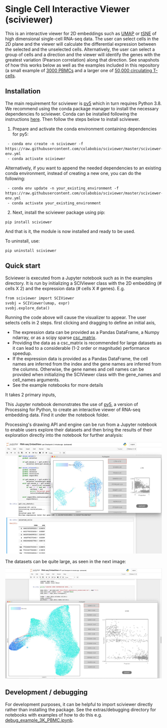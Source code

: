 # Single Cell Interactive Viewer (sciviewer)

This is an interactive viewer for 2D embeddings such as [UMAP](https://umap-learn.readthedocs.io/en/latest/) or [tSNE](https://lvdmaaten.github.io/tsne/) of high dimensional single-cell RNA-seq data. The user can select cells in the 2D plane and the viewer will calculate the differential expression between the selected and the unselected cells. Alternatively, the user can select a group of cells and a direction and the viewer will identify the genes with the greatest variation (Pearson correlation) along that direction. See snapshots of how this works below as well as the examples included in this repository (a small example of [3000 PBMCs](./examples/sciviewer_example_3K_PBMC.ipynb) and a larger one of [50,000 circulating T-cells](./examples/sciviewer_example_50K_Tcell.ipynb).

## Installation

The main requirement for sciviewer is [py5](http://py5.ixora.io/install/) which in turn requires Python 3.8. We recommend using the conda package manager to install the necessary dependencies fo sciviewer. Conda can be installed following the instructions [here](https://docs.conda.io/en/latest/miniconda.html). Then follow the steps below to install sciviewer.

1. Prepare and activate the conda environment containing dependencies for py5:

```
 - conda env create -n sciviewer -f https://raw.githubusercontent.com/colabobio/sciviewer/master/sciviewer-env.yml
 - conda activate sciviewer
```
Alternatively, if you want to append the needed dependencies to an existing conda environment, instead of creating a new one, you can do the following:

```
 - conda env update -n your_existing_environment -f https://raw.githubusercontent.com/colabobio/sciviewer/master/sciviewer-env.yml
 - conda activate your_existing_environment
```

2. Next, install the sciviewer package using pip:
```
pip install sciviewer
```

And that is it, the module is now installed and ready to be used.

To uninstall, use:
```
pip uninstall sciviewer
```

## Quick start

Sciviewer is executed from a Jupyter notebook such as in the examples directory. It is run by initializing a SCIViewer class with the 2D embedding (# cells X 2) and the expression data (# cells X # genes). E.g.

```
from sciviewer import SCIViewer
svobj = SCIViewer(umap, expr)
svobj.explore_data()
```



Running the code above will cause the visualizer to appear. The user selects cells in 2 steps. first clicking and dragging to define an initial axis, 




 - The expression data can be provided as a Pandas DataFrame, a Numpy ndarray, or as a scipy sparse [csc_matrix](https://docs.scipy.org/doc/scipy/reference/generated/scipy.sparse.csr_matrix.html).
 - Providing the data as a csc_matrix is recommended for large datasets as it can lead to a considerable (1-2 order or magnitude) performance speedup.
 - If the expression data is provided as a Pandas DataFrame, the cell names are inferred from the index and the gene names are inferred from the columns. Otherwise, the gene names and cell names can be provided when initializing the SCIViewer class with the gene_names and cell_names arguments.
 - See the example notebooks for more details





It takes 2 primary inputs, 

This Jupyter notebook demonstrates the use of [py5](http://py5.ixora.io/), a version of Processing for Python, to create an interactive viewer of RNA-seq embedding data. Find it under the notebook folder.

Processing's drawing API and engine can be run from a Jupyter notebook to enable users explore their datasets and then bring the results of their exploration directly into the notebook for further analysis:

![RNA-seq embed viewer running a Jupyter notebook](extras/images/jupyter_screenshot1.jpg)

The datasets can be quite large, as seen in the next image:

![RNA-seq embed viewer loading a large dataset](extras/images/jupyter_screenshot2.jpg)


## Development / debugging

For development purposes, it can be helpful to import sciviewer directly rather than installing the package. See the extras/debugging directory for notebooks with examples of how to do this e.g. [debug_example_3K_PBMC.ipynb](extras/debugging/debug_example_3K_PBMC.ipynb).

